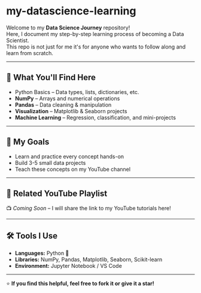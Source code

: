 # my-datascience-learning

Welcome to my **Data Science Journey** repository!  
Here, I document my step-by-step learning process of becoming a Data Scientist.  
This repo is not just for me  it's for anyone who wants to follow along and learn from scratch.  

---

## 🧠 What You'll Find Here  
- Python Basics – Data types, lists, dictionaries, etc.  
- **NumPy** – Arrays and numerical operations  
- **Pandas** – Data cleaning & manipulation  
- **Visualization** – Matplotlib & Seaborn projects  
- **Machine Learning** – Regression, classification, and mini-projects  

---

## 📌 My Goals
- Learn and practice every concept hands-on
- Build 3-5 small data projects
- Teach these concepts on my YouTube channel

---

## 🎥 Related YouTube Playlist
📺 *Coming Soon* – I will share the link to my YouTube tutorials here!  

---

## 🛠️ Tools I Use
- **Languages:** Python 🐍  
- **Libraries:** NumPy, Pandas, Matplotlib, Seaborn, Scikit-learn  
- **Environment:** Jupyter Notebook / VS Code  

---

⭐ **If you find this helpful, feel free to fork it or give it a star!**
